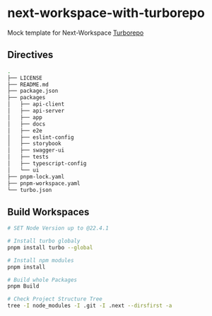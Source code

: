 # next-workspace-with-turborepo
Mock template for Next-Workspace [Turborepo](https://github.com/vercel/turbo)

## Directives
```sh
.
├── LICENSE
├── README.md
├── package.json
├── packages
│   ├── api-client
│   ├── api-server
│   ├── app
│   ├── docs
│   ├── e2e
│   ├── eslint-config
│   ├── storybook
│   ├── swagger-ui
│   ├── tests
│   ├── typescript-config
│   └── ui
├── pnpm-lock.yaml
├── pnpm-workspace.yaml
└── turbo.json
```

## Build Workspaces

```sh
# SET Node Version up to @22.4.1

# Install turbo globaly
pnpm install turbo --global

# Install npm modules
pnpm install

# Build whole Packages
pnpm Build

# Check Project Structure Tree
tree -I node_modules -I .git -I .next --dirsfirst -a
```
